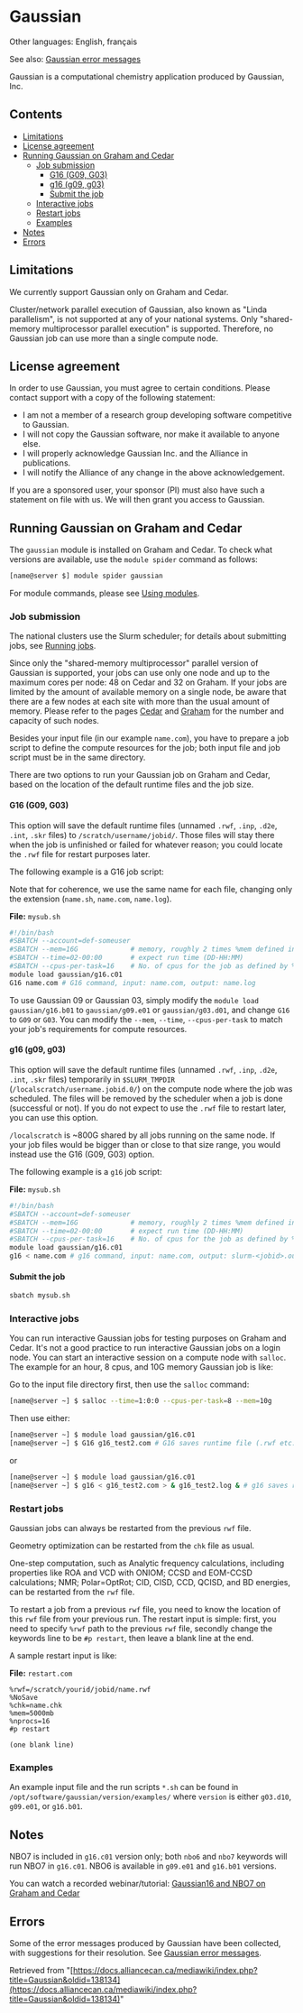 # Gaussian

Other languages: English, français

See also: [Gaussian error messages](Gaussian_error_messages)


Gaussian is a computational chemistry application produced by Gaussian, Inc.


## Contents

* [Limitations](#limitations)
* [License agreement](#license-agreement)
* [Running Gaussian on Graham and Cedar](#running-gaussian-on-graham-and-cedar)
    * [Job submission](#job-submission)
        * [G16 (G09, G03)](#g16-g09-g03)
        * [g16 (g09, g03)](#g16-g09-g03-1)
        * [Submit the job](#submit-the-job)
    * [Interactive jobs](#interactive-jobs)
    * [Restart jobs](#restart-jobs)
    * [Examples](#examples)
* [Notes](#notes)
* [Errors](#errors)


## Limitations

We currently support Gaussian only on Graham and Cedar.

Cluster/network parallel execution of Gaussian, also known as "Linda parallelism", is not supported at any of your national systems. Only "shared-memory multiprocessor parallel execution" is supported. Therefore, no Gaussian job can use more than a single compute node.


## License agreement

In order to use Gaussian, you must agree to certain conditions. Please contact support with a copy of the following statement:

* I am not a member of a research group developing software competitive to Gaussian.
* I will not copy the Gaussian software, nor make it available to anyone else.
* I will properly acknowledge Gaussian Inc. and the Alliance in publications.
* I will notify the Alliance of any change in the above acknowledgement.

If you are a sponsored user, your sponsor (PI) must also have such a statement on file with us. We will then grant you access to Gaussian.


## Running Gaussian on Graham and Cedar

The `gaussian` module is installed on Graham and Cedar. To check what versions are available, use the `module spider` command as follows:

```bash
[name@server $] module spider gaussian
```

For module commands, please see [Using modules](Using_modules).


### Job submission

The national clusters use the Slurm scheduler; for details about submitting jobs, see [Running jobs](Running_jobs).

Since only the "shared-memory multiprocessor" parallel version of Gaussian is supported, your jobs can use only one node and up to the maximum cores per node: 48 on Cedar and 32 on Graham. If your jobs are limited by the amount of available memory on a single node, be aware that there are a few nodes at each site with more than the usual amount of memory. Please refer to the pages [Cedar](Cedar) and [Graham](Graham) for the number and capacity of such nodes.

Besides your input file (in our example `name.com`), you have to prepare a job script to define the compute resources for the job; both input file and job script must be in the same directory.

There are two options to run your Gaussian job on Graham and Cedar, based on the location of the default runtime files and the job size.


#### G16 (G09, G03)

This option will save the default runtime files (unnamed `.rwf`, `.inp`, `.d2e`, `.int`, `.skr` files) to `/scratch/username/jobid/`. Those files will stay there when the job is unfinished or failed for whatever reason; you could locate the `.rwf` file for restart purposes later.

The following example is a G16 job script:

Note that for coherence, we use the same name for each file, changing only the extension (`name.sh`, `name.com`, `name.log`).

**File:** `mysub.sh`

```bash
#!/bin/bash
#SBATCH --account=def-someuser
#SBATCH --mem=16G             # memory, roughly 2 times %mem defined in the input name.com file
#SBATCH --time=02-00:00       # expect run time (DD-HH:MM)
#SBATCH --cpus-per-task=16    # No. of cpus for the job as defined by %nprocs in the name.com file
module load gaussian/g16.c01
G16 name.com # G16 command, input: name.com, output: name.log
```

To use Gaussian 09 or Gaussian 03, simply modify the `module load gaussian/g16.b01` to `gaussian/g09.e01` or `gaussian/g03.d01`, and change `G16` to `G09` or `G03`. You can modify the `--mem`, `--time`, `--cpus-per-task` to match your job's requirements for compute resources.


#### g16 (g09, g03)

This option will save the default runtime files (unnamed `.rwf`, `.inp`, `.d2e`, `.int`, `.skr` files) temporarily in `$SLURM_TMPDIR` (`/localscratch/username.jobid.0/`) on the compute node where the job was scheduled. The files will be removed by the scheduler when a job is done (successful or not). If you do not expect to use the `.rwf` file to restart later, you can use this option.

`/localscratch` is ~800G shared by all jobs running on the same node. If your job files would be bigger than or close to that size range, you would instead use the G16 (G09, G03) option.

The following example is a `g16` job script:

**File:** `mysub.sh`

```bash
#!/bin/bash
#SBATCH --account=def-someuser
#SBATCH --mem=16G             # memory, roughly 2 times %mem defined in the input name.com file
#SBATCH --time=02-00:00       # expect run time (DD-HH:MM)
#SBATCH --cpus-per-task=16    # No. of cpus for the job as defined by %nprocs in the name.com file
module load gaussian/g16.c01
g16 < name.com # g16 command, input: name.com, output: slurm-<jobid>.out by default
```


#### Submit the job

```bash
sbatch mysub.sh
```


### Interactive jobs

You can run interactive Gaussian jobs for testing purposes on Graham and Cedar. It's not a good practice to run interactive Gaussian jobs on a login node. You can start an interactive session on a compute node with `salloc`. The example for an hour, 8 cpus, and 10G memory Gaussian job is like:

Go to the input file directory first, then use the `salloc` command:

```bash
[name@server ~] $ salloc --time=1:0:0 --cpus-per-task=8 --mem=10g
```

Then use either:

```bash
[name@server ~] $ module load gaussian/g16.c01
[name@server ~] $ G16 g16_test2.com # G16 saves runtime file (.rwf etc.) to /scratch/yourid/93288/
```

or

```bash
[name@server ~] $ module load gaussian/g16.c01
[name@server ~] $ g16 < g16_test2.com > & g16_test2.log & # g16 saves runtime file to /localscratch/yourid/
```


### Restart jobs

Gaussian jobs can always be restarted from the previous `rwf` file.

Geometry optimization can be restarted from the `chk` file as usual.

One-step computation, such as Analytic frequency calculations, including properties like ROA and VCD with ONIOM; CCSD and EOM-CCSD calculations; NMR; Polar=OptRot; CID, CISD, CCD, QCISD, and BD energies, can be restarted from the `rwf` file.

To restart a job from a previous `rwf` file, you need to know the location of this `rwf` file from your previous run. The restart input is simple: first, you need to specify `%rwf` path to the previous `rwf` file, secondly change the keywords line to be `#p restart`, then leave a blank line at the end.

A sample restart input is like:

**File:** `restart.com`

```
%rwf=/scratch/yourid/jobid/name.rwf
%NoSave
%chk=name.chk
%mem=5000mb
%nprocs=16
#p restart

(one blank line)
```


### Examples

An example input file and the run scripts `*.sh` can be found in `/opt/software/gaussian/version/examples/` where `version` is either `g03.d10`, `g09.e01`, or `g16.b01`.


## Notes

NBO7 is included in `g16.c01` version only; both `nbo6` and `nbo7` keywords will run NBO7 in `g16.c01`. NBO6 is available in `g09.e01` and `g16.b01` versions.

You can watch a recorded webinar/tutorial: [Gaussian16 and NBO7 on Graham and Cedar](Gaussian16_and_NBO7_on_Graham_and_Cedar)


## Errors

Some of the error messages produced by Gaussian have been collected, with suggestions for their resolution. See [Gaussian error messages](Gaussian_error_messages).


Retrieved from "[https://docs.alliancecan.ca/mediawiki/index.php?title=Gaussian&oldid=138134](https://docs.alliancecan.ca/mediawiki/index.php?title=Gaussian&oldid=138134)"
